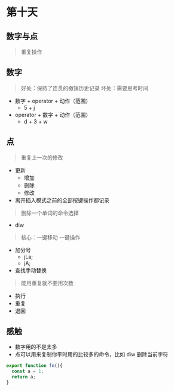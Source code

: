 # 第十天

## 数字与点
> 重复操作

## 数字
> 好处：保持了连贯的撤销历史记录
> 坏处：需要思考时间
- 数字 + operator + 动作（范围）
  - 5 + j
- operator + 数字 + 动作（范围）
  - d + 3 + w

## 点
> 重复上一次的修改
- 更新
  - 增加
  - 删除
  - 修改
- 离开插入模式之前的全部按键操作都记录

> 删除一个单词的命令选择
- diw

> 核心：一键移动 一键操作
- 加分号
  - jLa;
  - jA;
- 查找手动替换

> 能用重复就不要用次数
- 执行
- 重复
- 退回

## 感触
- 数字用的不是太多
- 点可以用来复制你平时用的比较多的命令，比如 diw 删除当前字符

```js
export function fn(){
  const a = 1;
  return a;
}
```